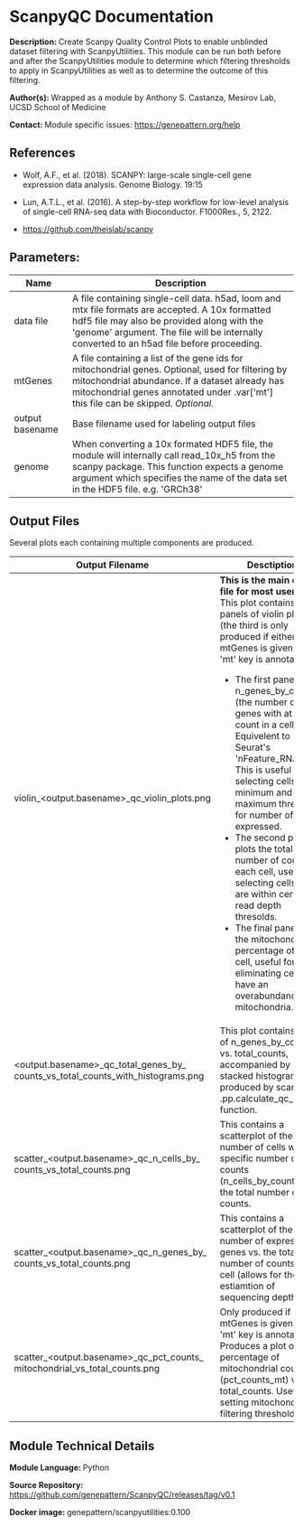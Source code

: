 # ScanpyQC Documentation

<b>Description: </b> Create Scanpy Quality Control Plots to enable unblinded dataset filtering with ScanpyUtilities. This module can be run both before and after the ScanpyUtilities module to determine which filtering thresholds to apply in ScanpyUtilities as well as to determine the outcome of this filtering.

<b>Author(s): </b> Wrapped as a module by Anthony S. Castanza, Mesirov Lab, UCSD School of Medicine

<b>Contact: </b> Module specific issues: https://genepattern.org/help

## References

- Wolf, A.F., et al. (2018). SCANPY: large-scale single-cell gene expression data analysis. Genome Biology. 19:15

- Lun, A.T.L., et al. (2016). A step-by-step workflow for low-level analysis of single-cell RNA-seq data with Bioconductor. F1000Res., 5, 2122.

- https://github.com/theislab/scanpy

## Parameters:

| Name | Description |
| ---- | ----------- |
| data file | A file containing single-cell data. h5ad, loom and mtx file formats are accepted. A 10x formatted hdf5 file may also be provided along with the 'genome' argument. The file will be internally converted to an h5ad file before proceeding. |
| mtGenes | A file containing a list of the gene ids for mitochondrial genes. Optional, used for filtering by mitochondrial abundance. If a dataset already has mitochondrial genes annotated under .var['mt'] this file can be skipped. <i>Optional.</i> |
| output basename | Base filename used for labeling output files |
| genome | When converting a 10x formated HDF5 file, the module will internally call read_10x_h5 from the scanpy package. This function expects a genome argument which specifies the name of the data set in the HDF5 file. e.g. 'GRCh38' |

## Output Files

<p> Several plots each containing multiple components are produced.

| Output Filename | Desctiption |
| --------------- | ----------- |
| violin_\<output.basename>_qc_violin_plots.png | <b>This is the main output file for most users.</b> <br>This plot contains 2-3 panels of violin plots (the third is only produced if either mtGenes is given, or the 'mt' key is annotated). <ul><li>The first panel plots n_genes_by_counts (the number of genes with at least 1 count in a cell. Equivelent to Seurat's 'nFeature_RNA'.). This is useful for selecting cells with minimum and maximum thresholds for number of genes expressed. <li>The second panel plots the total number of counts in each cell, useful for selecting cells which are within certian read depth thresolds. <li>The final panel plots the mitochondrial percentage of each cell, useful for eliminating cells that have an overabundance of mitochondria.</ul> |
| \<output.basename>_qc_total_genes_by\_<br>counts_vs_total_counts_with_histograms.png | This plot contains a plot of n_genes_by_counts vs. total_counts, accompanied by stacked histograms as produced by scanpy's .pp.calculate_qc_metrics function. |
| scatter_\<output.basename>\_qc_n_cells_by\_<br>counts_vs_total_counts.png | This contains a scatterplot of the number of cells with a specific number of counts (n_cells_by_counts) vs. the total number of counts. |
| scatter_\<output.basename>_qc_n_genes_by\_<br>counts_vs_total_counts.png | This contains a scatterplot of the number of expressed genes vs. the total number of counts in a cell (allows for the estiamtion of sequencing depth.) |
| scatter_\<output.basename>_qc_pct_counts\_<br>mitochondrial_vs_total_counts.png | Only produced if either mtGenes is given, or the 'mt' key is annotated. Produces a plot of the percentage of mitochondrial counts (pct_counts_mt) vs. total_counts. Useful for setting mitochondrial filtering thresholds |

## Module Technical Details
<b> Module Language: </b> Python

<b>Source Repository: </b> https://github.com/genepattern/ScanpyQC/releases/tag/v0.1

<b>Docker image: </b> genepattern/scanpyutilities:0.100
